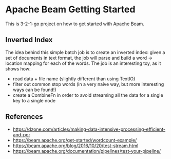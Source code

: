 # Apache Beam Getting Started

This is 3-2-1-go project on how to get started with Apache Beam.

## Inverted Index

The idea behind this simple batch job is to create an inverted index: given a set of documents in text format, the job will parse and build a word -> location mapping for each of the words.
The job is an interesting toy, as it shows how:
- read data + file name (slightly different than using TextIO)
- filter out common stop words (in a very naive way, but more interesting ways can be found!)
- create a CombineFn in order to avoid streaming all the data for a single key to a single node

## References

- https://dzone.com/articles/making-data-intensive-processing-efficient-and-por
- https://beam.apache.org/get-started/wordcount-example/
- https://beam.apache.org/blog/2016/10/20/test-stream.html
- https://beam.apache.org/documentation/pipelines/test-your-pipeline/